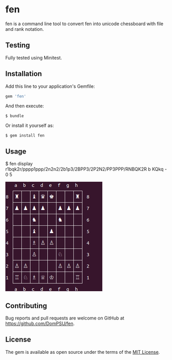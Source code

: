 # fen

fen is a command line tool to convert fen into unicode chessboard with
file and rank notation.

## Testing

Fully tested using Minitest.

## Installation

Add this line to your application's Gemfile:

```ruby
gem 'fen'
```

And then execute:

    $ bundle

Or install it yourself as:

    $ gem install fen

## Usage

$ fen display r1bqk2r/pppp1ppp/2n2n2/2b1p3/2BPP3/2P2N2/PP3PPP/RNBQK2R b KQkq - 0 5

![command line example](https://github.com/DomPSU/fen/blob/master/cl_example.png)

## Contributing

Bug reports and pull requests are welcome on GitHub at https://github.com/DomPSU/fen.

## License

The gem is available as open source under the terms of the [MIT License](https://opensource.org/licenses/MIT).
